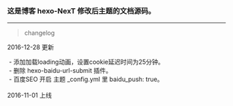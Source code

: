 ### 这是博客 hexo-NexT 修改后主题的文档源码。
***
>changelog

2016-12-28 更新

  - 添加加载loading动画，设置cookie延迟时间为25分钟。<br>
  - 删除 hexo-baidu-url-submit 插件。<br>
  - 百度SEO 开启 主题 _config.yml 里 baidu_push: true。<br><br>
2016-11-01 上线
